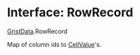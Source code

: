 # Interface: RowRecord

[GristData](../modules/GristData.md).RowRecord

Map of column ids to [CellValue](../modules/GristData.md#cellvalue)'s.
